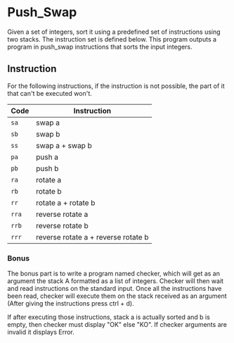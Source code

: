 # Push_Swap

Given a set of integers, sort it using a predefined set of instructions using
two stacks. The instruction set is defined below. This program outputs a program
in push_swap instructions that sorts the input integers.

## Instruction
For the following instructions, if the instruction is not possible, the part of
it that can't be executed won't.

| Code  | Instruction                         
| ----- | ------------------------------------
| `sa`  | swap a                              | 
| `sb`  | swap b                              | 
| `ss`  | swap a + swap b                     |    
| `pa`  | push a                              | 
| `pb`  | push b                              | 
| `ra`  | rotate a                            |
| `rb`  | rotate b                            | 
| `rr`  | rotate a + rotate b                 | 
| `rra` | reverse rotate a                    | 
| `rrb` | reverse rotate b                    | 
| `rrr` | reverse rotate a + reverse rotate b |

### Bonus

The bonus part is to write a program named checker, which will get as an argument the stack A formatted as a list of integers. 
Checker will then wait and read instructions on the standard input. Once all the instructions have been read, checker will execute them on the stack received as an argument (After giving the instructions press ctrl + d).

If after executing those instructions, stack a is actually sorted and b is empty, then
checker must display "OK" else "KO". If checker arguments are invalid it displays Error.
